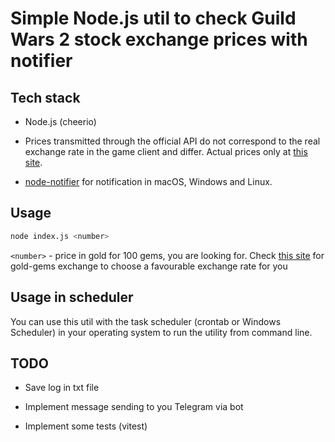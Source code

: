 # Simple Node.js util to check Guild Wars 2 stock exchange prices with notifier

## Tech stack

* Node.js (cheerio)

* Prices transmitted through the official API do not correspond to the real exchange rate in the game client and differ. Actual prices only at [this site](https://www.gw2tp.com/gems).

* [node-notifier](https://github.com/mikaelbr/node-notifier) for notification in macOS, Windows and Linux.

## Usage

```bash
node index.js <number>
```

`<number>` - price in gold for 100 gems, you are looking for. Check [this site](https://www.gw2tp.com/gems) for gold-gems exchange to choose a favourable exchange rate for you

## Usage in scheduler

You can use this util with the task scheduler (crontab or Windows Scheduler) in your operating system to run the utility from command line.

## TODO

* Save log in txt file

* Implement message sending to you Telegram via bot

* Implement some tests (vitest)
